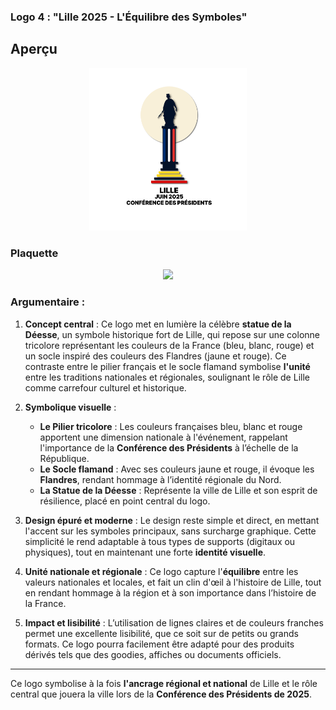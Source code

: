 ### **Logo 4 : "Lille 2025 - L'Équilibre des Symboles"**

## Aperçu

<div style="text-align:center">
<img src="./logos/logo_la_deesse_Lille_v2_prototype_client.png" style="width: 50%; height:auto">
</div>

### Plaquette

<div style="text-align:center">
<img src="./plaquette/Léquilibre-des-symboles.png" style="width: 50%; height:auto">
</div>

### **Argumentaire :**

1. **Concept central** :
   Ce logo met en lumière la célèbre **statue de la Déesse**, un symbole historique fort de Lille, qui repose sur une colonne tricolore représentant les couleurs de la France (bleu, blanc, rouge) et un socle inspiré des couleurs des Flandres (jaune et rouge). Ce contraste entre le pilier français et le socle flamand symbolise **l'unité** entre les traditions nationales et régionales, soulignant le rôle de Lille comme carrefour culturel et historique.

2. **Symbolique visuelle** :

   - **Le Pilier tricolore** : Les couleurs françaises bleu, blanc et rouge apportent une dimension nationale à l'événement, rappelant l'importance de la **Conférence des Présidents** à l’échelle de la République.
   - **Le Socle flamand** : Avec ses couleurs jaune et rouge, il évoque les **Flandres**, rendant hommage à l’identité régionale du Nord.
   - **La Statue de la Déesse** : Représente la ville de Lille et son esprit de résilience, placé en point central du logo.

3. **Design épuré et moderne** :
   Le design reste simple et direct, en mettant l'accent sur les symboles principaux, sans surcharge graphique. Cette simplicité le rend adaptable à tous types de supports (digitaux ou physiques), tout en maintenant une forte **identité visuelle**.

4. **Unité nationale et régionale** :
   Ce logo capture l'**équilibre** entre les valeurs nationales et locales, et fait un clin d'œil à l'histoire de Lille, tout en rendant hommage à la région et à son importance dans l’histoire de la France.

5. **Impact et lisibilité** :
   L’utilisation de lignes claires et de couleurs franches permet une excellente lisibilité, que ce soit sur de petits ou grands formats. Ce logo pourra facilement être adapté pour des produits dérivés tels que des goodies, affiches ou documents officiels.

---

Ce logo symbolise à la fois **l'ancrage régional et national** de Lille et le rôle central que jouera la ville lors de la **Conférence des Présidents de 2025**.

